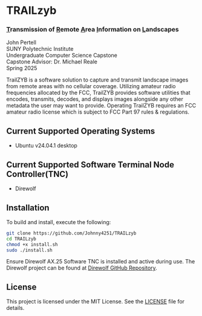 # TRAILzyb
### <ins>T</ins>ransmission of <ins>R</ins>emote <ins>A</ins>rea <ins>I</ins>nformation on <ins>L</ins>andscapes

John Pertell  
SUNY Polytechnic Institute  
Undergraduate Computer Science Capstone  
Capstone Advisor: Dr. Michael Reale  
Spring 2025  

TrailZYB is a software solution to capture and transmit landscape images from remote areas with no
cellular coverage. Utilizing amateur radio frequencies allocated by the FCC, TrailZYB provides software
utilities that encodes, transmits, decodes, and displays images alongside any other metadata the user
may want to provide. Operating TrailZYB requires an FCC amateur radio license which is subject to FCC
Part 97 rules & regulations.

## Current Supported Operating Systems
- Ubuntu v24.04.1 desktop

## Current Supported Software Terminal Node Controller(TNC)
- Direwolf

## Installation

To build and install, execute the following:
```sh
git clone https://github.com/Johnny4251/TRAILzyb
cd TRAILzyb
chmod +x install.sh
sudo ./install.sh
```

Ensure Direwolf AX.25 Software TNC is installed and active during use. The Direwolf project can be found at [Direwolf GitHub Repository](https://github.com/wb2osz/direwolf). 

## License
This project is licensed under the MIT License. See the [LICENSE](LICENSE) file for details.
